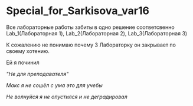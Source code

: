 # Special_for_Sarkisova_var16
Все лабораторные работы забиты в одно решение соответсвенно Lab_1(Лабораторная 1), Lab_2(Лабораторная 2), Lab_3(Лабораторная 3)

К сожалению не понимаю почему 3 Лабораторку он закрывает по своему хотению.

Ей я починил

*"Не для преподавателя"*

*Макс я не сошёл с ума это для учебы*

*Не волнуйся я не опустился и не деградировал*
